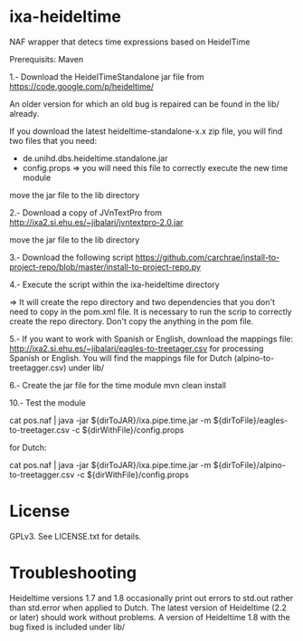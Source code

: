ixa-heideltime
==============

NAF wrapper that detecs time expressions based on HeidelTime

Prerequisits: Maven


1.- Download the HeidelTimeStandalone jar file from
https://code.google.com/p/heideltime/

An older version for which an old bug is repaired can be found in the lib/ already.

If you download the latest heideltime-standalone-x.x zip file, you will find two files that you need:
- de.unihd.dbs.heideltime.standalone.jar
- config.props => you will need this file to correctly execute the new time module

move the jar file to the lib directory

2.- Download a copy of JVnTextPro from http://ixa2.si.ehu.es/~jibalari/jvntextpro-2.0.jar

move the jar file to the lib directory

3.- Download the following script https://github.com/carchrae/install-to-project-repo/blob/master/install-to-project-repo.py

4.- Execute the script within the ixa-heideltime directory

=> It will create the repo directory and two dependencies that you don't need to copy in the pom.xml file. It is necessary to run the scrip to correctly create the repo directory. Don't copy the anything in the pom file. 

5.- If you want to work with Spanish or English, download the mappings file: http://ixa2.si.ehu.es/~jibalari/eagles-to-treetager.csv for processing Spanish or English. You will find the mappings file for Dutch (alpino-to-treetagger.csv) under lib/

6.- Create the jar file for the time module
    mvn clean install

10.- Test the module

cat pos.naf | java -jar ${dirToJAR}/ixa.pipe.time.jar -m ${dirToFile}/eagles-to-treetager.csv -c ${dirWithFile}/config.props

for Dutch:

cat pos.naf | java -jar ${dirToJAR}/ixa.pipe.time.jar -m ${dirToFile}/alpino-to-treetagger.csv -c ${dirWithFile}/config.props

License
=======

GPLv3. See LICENSE.txt for details.


Troubleshooting
===============

Heideltime versions 1.7 and 1.8 occasionally print out errors to std.out rather than std.error when applied to Dutch. 
The latest version of Heideltime (2.2 or later) should work without problems. A version of Heideltime 1.8 with the bug fixed is included under lib/ 
